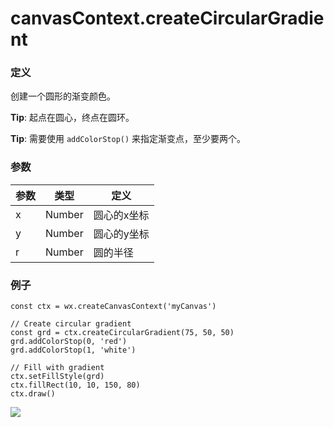 <!-- https://developers.weixin.qq.com/miniprogram/dev/api/canvas/create-circular-gradient.html -->

canvasContext.createCircularGradient
====================================

### 定义

创建一个圆形的渐变颜色。

**Tip**: 起点在圆心，终点在圆环。

**Tip**: 需要使用 `addColorStop()` 来指定渐变点，至少要两个。

### 参数

  参数 |  类型     |  定义     
-------|-----------|-----------
  x    |  Number   |圆心的x坐标
  y    |  Number   |圆心的y坐标
  r    |  Number   |  圆的半径 

### 例子

    const ctx = wx.createCanvasContext('myCanvas')
    
    // Create circular gradient
    const grd = ctx.createCircularGradient(75, 50, 50)
    grd.addColorStop(0, 'red')
    grd.addColorStop(1, 'white')
    
    // Fill with gradient
    ctx.setFillStyle(grd)
    ctx.fillRect(10, 10, 150, 80)
    ctx.draw()
    

![](https://mp.weixin.qq.com/debug/wxadoc/dev/image/canvas/circular-gradient.png)
